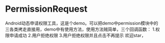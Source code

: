 # PermissionRequest
Android动态申请权限工具，这是个demo。可以把demo中permission模块中的三各类拷走直接用，demo中有使用方法，使用方法贼简单，三个回调函数：
1.权限申请成功
2.用户拒绝权限
3.用户拒绝权限并且点击不再提示
欢迎star，

